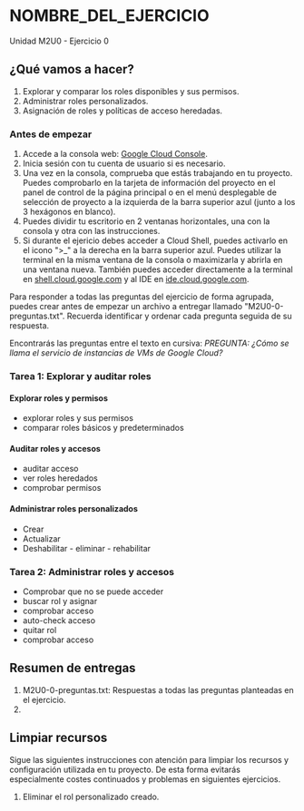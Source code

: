 # NOMBRE_DEL_EJERCICIO
Unidad M2U0 - Ejercicio 0

## ¿Qué vamos a hacer?
1. Explorar y comparar los roles disponibles y sus permisos.
1. Administrar roles personalizados.
1. Asignación de roles y políticas de acceso heredadas.

### Antes de empezar
1. Accede a la consola web: [Google Cloud Console](https://console.cloud.google.com).
1. Inicia sesión con tu cuenta de usuario si es necesario.
1. Una vez en la consola, comprueba que estás trabajando en tu proyecto. Puedes comprobarlo en la tarjeta de información del proyecto en el panel de control de la página principal o en el menú desplegable de selección de proyecto a la izquierda de la barra superior azul (junto a los 3 hexágonos en blanco).
1. Puedes dividir tu escritorio en 2 ventanas horizontales, una con la consola y otra con las instrucciones.
1. Si durante el ejericio debes acceder a Cloud Shell, puedes activarlo en el icono ">_" a la derecha en la barra superior azul. Puedes utilizar la terminal en la misma ventana de la consola o maximizarla y abrirla en una ventana nueva. También puedes acceder directamente a la terminal en [shell.cloud.google.com](https://shell.cloud.google.com) y al IDE en [ide.cloud.google.com](https://ide.cloud.google.com/).

Para responder a todas las preguntas del ejercicio de forma agrupada, puedes crear antes de empezar un archivo a entregar llamado "M2U0-0-preguntas.txt". Recuerda identificar y ordenar cada pregunta seguida de su respuesta.

Encontrarás las preguntas entre el texto en cursiva: *PREGUNTA: ¿Cómo se llama el servicio de instancias de VMs de Google Cloud?*

### Tarea 1: Explorar y auditar roles

#### Explorar roles y permisos
- explorar roles y sus permisos
- comparar roles básicos y predeterminados

#### Auditar roles y accesos
- auditar acceso
- ver roles heredados
- comprobar permisos

#### Administrar roles personalizados
- Crear
- Actualizar
- Deshabilitar - eliminar - rehabilitar

### Tarea 2: Administrar roles y accesos
- Comprobar que no se puede acceder
- buscar rol y asignar
- comprobar acceso
- auto-check acceso
- quitar rol
- comprobar acceso

## Resumen de entregas
1. M2U0-0-preguntas.txt: Respuestas a todas las preguntas planteadas en el ejercicio.
1. [nombre de archivo]: descripción

## Limpiar recursos
Sigue las siguientes instrucciones con atención para limpiar los recursos y configuración utilizada en tu proyecto. De esta forma evitarás especialmente costes continuados y problemas en siguientes ejercicios.

1. Eliminar el rol personalizado creado.
